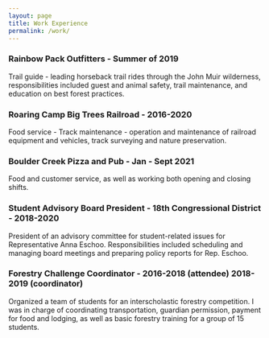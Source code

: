 ```yaml
---
layout: page
title: Work Experience
permalink: /work/
---
```

### Rainbow Pack Outfitters - Summer of 2019
  Trail guide - leading horseback trail rides through the John Muir wilderness, responsibilities included guest and animal safety, trail maintenance, and education on best forest practices.
  
### Roaring Camp Big Trees Railroad - 2016-2020
  Food service - Track maintenance - operation and maintenance of railroad equipment and vehicles, track surveying and nature preservation.

### Boulder Creek Pizza and Pub  - Jan - Sept 2021
  Food and customer service, as well as working both opening and closing shifts.

### Student Advisory Board President - 18th Congressional District - 2018-2020
  President of an advisory committee for student-related issues for Representative Anna Eschoo. Responsibilities included scheduling and managing board meetings and preparing policy reports for Rep. Eschoo.
  
### Forestry Challenge Coordinator - 2016-2018 (attendee) 2018-2019 (coordinator)
  Organized a team of students for an interscholastic forestry competition. I was in charge of coordinating transportation, guardian permission, payment for food and lodging, as well as basic forestry training for a group of 15 students.


